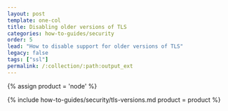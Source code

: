 ```yaml
---
layout: post
template: one-col
title: Disabling older versions of TLS
categories: how-to-guides/security
order: 5
lead: "How to disable support for older versions of TLS"
legacy: false
tags: ["ssl"]
permalink: /:collection/:path:output_ext
---
```


{% assign product = 'node' %}

{% include how-to-guides/security/tls-versions.md product = product %}
